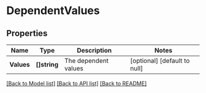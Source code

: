 # DependentValues

## Properties
Name | Type | Description | Notes
------------ | ------------- | ------------- | -------------
**Values** | **[]string** | The dependent values | [optional] [default to null]

[[Back to Model list]](../README.md#documentation-for-models) [[Back to API list]](../README.md#documentation-for-api-endpoints) [[Back to README]](../README.md)



